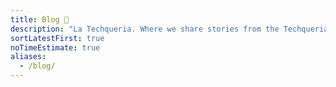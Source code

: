 ```yaml
---
title: Blog 📝️
description: "La Techqueria. Where we share stories from the Techqueria community."
sortLatestFirst: true
noTimeEstimate: true
aliases:
  - /blog/
---
```

